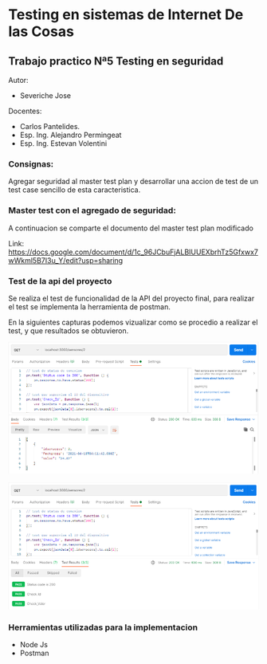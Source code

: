 # Testing en sistemas de Internet De las Cosas

## Trabajo practico Nª5 Testing en seguridad

Autor:

* Severiche Jose

Docentes:

* Carlos Pantelides.
* Esp. Ing. Alejandro Permingeat
* Esp. Ing. Estevan Volentini

### Consignas:
Agregar seguridad al master test plan y desarrollar una accion de test de un test case sencillo de
esta caracteristica.

### Master test con el agregado de seguridad:
A continuacion se comparte el documento del master test plan modificado

Link: https://docs.google.com/document/d/1c_96JCbuFjALBIUUEXbrhTz5Gfxwx7wWkml5B7I3u_Y/edit?usp=sharing

### Test de la api del proyecto

Se realiza el test de funcionalidad de la API del proyecto final, para realizar el test se implementa la herramienta de postman.

En la siguientes capturas podemos vizualizar como se procedio a realizar el test, y que resultados se obtuvieron.
 
![](doc/json.png)

![](doc/test.png)

### Herramientas utilizadas para la implementacion

* Node Js
* Postman





